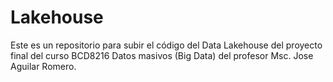 # Lakehouse
Este es un repositorio para subir el código del Data Lakehouse del proyecto final del curso BCD8216 Datos masivos (Big Data) del profesor Msc. Jose Aguilar Romero.
